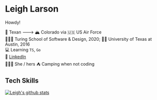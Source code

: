 # Leigh Larson

Howdy!

🤠 Texan ---> 🏔 Colorado via 🇺🇸 US Air Force <br />
👩🏻‍🎓 Turing School of Software & Design, 2020; 🤘🏼 University of Texas at Austin, 2016 <br/>
💻 Learning `TS`, `Go` <br/>
🔎 [LinkedIn](https://www.linkedin.com/in/leigh-larson/) </br>
🦸🏻‍♀️ She / hers
⛺️ Camping when not coding

## Tech Skills

[![Leigh's github stats](https://github-readme-stats.vercel.app/api?username=leighlars)](https://github.com/leighlars/github-readme-stats)
